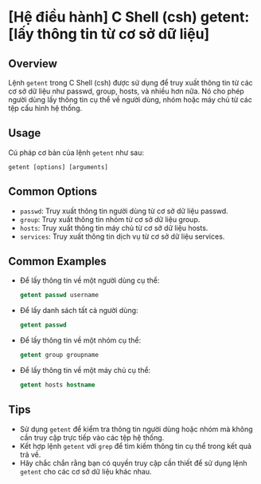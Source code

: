 # [Hệ điều hành] C Shell (csh) getent: [lấy thông tin từ cơ sở dữ liệu]

## Overview
Lệnh `getent` trong C Shell (csh) được sử dụng để truy xuất thông tin từ các cơ sở dữ liệu như passwd, group, hosts, và nhiều hơn nữa. Nó cho phép người dùng lấy thông tin cụ thể về người dùng, nhóm hoặc máy chủ từ các tệp cấu hình hệ thống.

## Usage
Cú pháp cơ bản của lệnh `getent` như sau:
```
getent [options] [arguments]
```

## Common Options
- `passwd`: Truy xuất thông tin người dùng từ cơ sở dữ liệu passwd.
- `group`: Truy xuất thông tin nhóm từ cơ sở dữ liệu group.
- `hosts`: Truy xuất thông tin máy chủ từ cơ sở dữ liệu hosts.
- `services`: Truy xuất thông tin dịch vụ từ cơ sở dữ liệu services.

## Common Examples
- Để lấy thông tin về một người dùng cụ thể:
  ```csh
  getent passwd username
  ```

- Để lấy danh sách tất cả người dùng:
  ```csh
  getent passwd
  ```

- Để lấy thông tin về một nhóm cụ thể:
  ```csh
  getent group groupname
  ```

- Để lấy thông tin về một máy chủ cụ thể:
  ```csh
  getent hosts hostname
  ```

## Tips
- Sử dụng `getent` để kiểm tra thông tin người dùng hoặc nhóm mà không cần truy cập trực tiếp vào các tệp hệ thống.
- Kết hợp lệnh `getent` với `grep` để tìm kiếm thông tin cụ thể trong kết quả trả về.
- Hãy chắc chắn rằng bạn có quyền truy cập cần thiết để sử dụng lệnh `getent` cho các cơ sở dữ liệu khác nhau.